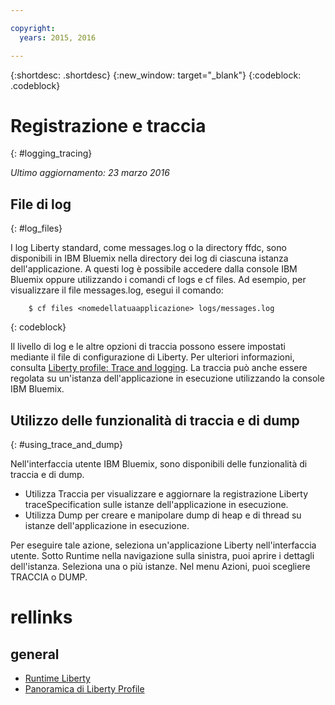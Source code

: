 ```yaml
---

copyright:
  years: 2015, 2016

---
```


{:shortdesc: .shortdesc}
{:new_window: target="_blank"}
{:codeblock: .codeblock}

# Registrazione e traccia 
{: #logging_tracing}

*Ultimo aggiornamento: 23 marzo 2016*

## File di log
{: #log_files}

I log Liberty standard, come messages.log  o la directory ffdc, sono disponibili in IBM Bluemix nella directory dei log di ciascuna istanza dell'applicazione. A questi log è possibile accedere dalla console IBM Bluemix oppure utilizzando i comandi cf logs e cf files.
Ad esempio, per visualizzare il file messages.log, esegui il comando:
```
    $ cf files <nomedellatuaapplicazione> logs/messages.log
```
{: codeblock}

Il livello di log
e le altre opzioni di traccia possono essere impostati mediante il file di configurazione di Liberty. Per ulteriori informazioni, consulta [Liberty profile: Trace and logging](http://www.ibm.com/support/knowledgecenter/SSAW57_8.5.5/com.ibm.websphere.wlp.nd.multiplatform.doc/ae/rwlp_logging.html?cp=SSAW57_8.5.5%2F3-17-0-0). La traccia può anche essere regolata su un'istanza dell'applicazione in esecuzione utilizzando la console IBM Bluemix.

## Utilizzo delle funzionalità di traccia e di dump
{: #using_trace_and_dump}

Nell'interfaccia utente IBM Bluemix, sono disponibili delle funzionalità di traccia e di dump.
* Utilizza Traccia per visualizzare e aggiornare la registrazione Liberty traceSpecification sulle istanze dell'applicazione in esecuzione.
* Utilizza Dump per creare e manipolare dump di heap e di thread su istanze dell'applicazione in esecuzione.

Per eseguire tale azione, seleziona un'applicazione Liberty
nell'interfaccia utente. Sotto Runtime nella navigazione sulla sinistra, puoi aprire i dettagli dell'istanza. Seleziona una o più istanze. Nel menu Azioni, puoi scegliere TRACCIA o DUMP.

# rellinks
## general
* [Runtime Liberty](index.html)
* [Panoramica di Liberty Profile](http://www-01.ibm.com/support/knowledgecenter/SSAW57_8.5.5/com.ibm.websphere.wlp.nd.doc/ae/cwlp_about.html)
